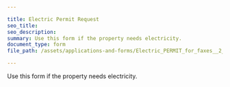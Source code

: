 ```yaml
---

title: Electric Permit Request
seo_title:
seo_description:
summary: Use this form if the property needs electricity.
document_type: form
file_path: /assets/applications-and-forms/Electric_PERMIT_for_faxes__2_.pdf

---
```

Use this form if the property needs electricity.
